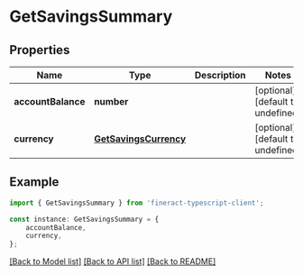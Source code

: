 # GetSavingsSummary


## Properties

Name | Type | Description | Notes
------------ | ------------- | ------------- | -------------
**accountBalance** | **number** |  | [optional] [default to undefined]
**currency** | [**GetSavingsCurrency**](GetSavingsCurrency.md) |  | [optional] [default to undefined]

## Example

```typescript
import { GetSavingsSummary } from 'fineract-typescript-client';

const instance: GetSavingsSummary = {
    accountBalance,
    currency,
};
```

[[Back to Model list]](../README.md#documentation-for-models) [[Back to API list]](../README.md#documentation-for-api-endpoints) [[Back to README]](../README.md)
